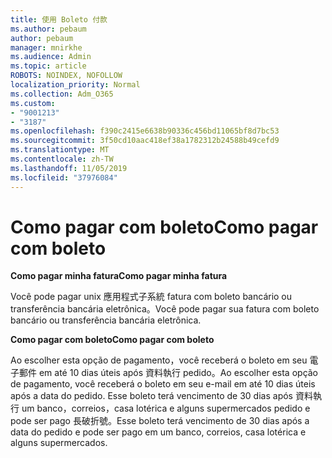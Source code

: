 ```yaml
---
title: 使用 Boleto 付款
ms.author: pebaum
author: pebaum
manager: mnirkhe
ms.audience: Admin
ms.topic: article
ROBOTS: NOINDEX, NOFOLLOW
localization_priority: Normal
ms.collection: Adm_O365
ms.custom:
- "9001213"
- "3187"
ms.openlocfilehash: f390c2415e6638b90336c456bd11065bf8d7bc53
ms.sourcegitcommit: 3f50cd10aac418ef38a1782312b24588b49cefd9
ms.translationtype: MT
ms.contentlocale: zh-TW
ms.lasthandoff: 11/05/2019
ms.locfileid: "37976084"
---
```

# <a name="como-pagar-com-boleto"></a><span data-ttu-id="061a1-102">Como pagar com boleto</span><span class="sxs-lookup"><span data-stu-id="061a1-102">Como pagar com boleto</span></span>

<span data-ttu-id="061a1-103">**Como pagar minha fatura**</span><span class="sxs-lookup"><span data-stu-id="061a1-103">**Como pagar minha fatura**</span></span>

<span data-ttu-id="061a1-104">Você pode pagar unix 應用程式子系統 fatura com boleto bancário ou transferência bancária eletrônica。</span><span class="sxs-lookup"><span data-stu-id="061a1-104">Você pode pagar sua fatura com boleto bancário ou transferência bancária eletrônica.</span></span>

<span data-ttu-id="061a1-105">**Como pagar com boleto**</span><span class="sxs-lookup"><span data-stu-id="061a1-105">**Como pagar com  boleto**</span></span>

<span data-ttu-id="061a1-106">Ao escolher esta opção de pagamento，você receberá o boleto em seu 電子郵件 em até 10 dias úteis após 資料執行 pedido。</span><span class="sxs-lookup"><span data-stu-id="061a1-106">Ao escolher  esta opção de pagamento, você receberá o boleto em seu e-mail em até 10 dias úteis após a data do pedido.</span></span> <span data-ttu-id="061a1-107">Esse boleto terá vencimento de 30 dias após 資料執行 um banco，correios，casa lotérica e alguns supermercados pedido e pode ser pago 長破折號。</span><span class="sxs-lookup"><span data-stu-id="061a1-107">Esse boleto terá vencimento de 30 dias após a data do pedido e pode ser pago em um banco, correios, casa lotérica e alguns supermercados.</span></span> 